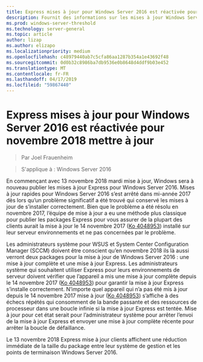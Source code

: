 ```yaml
---
title: Express mises à jour pour Windows Server 2016 est réactivée pour novembre 2018 mettre à jour
description: Fournit des informations sur les mises à jour Windows Server 2016 Express
ms.prod: windows-server-threshold
ms.technology: server-general
ms.topic: article
author: lizap
ms.author: elizapo
ms.localizationpriority: medium
ms.openlocfilehash: c48979440ab7c5cfa86aa1287b354a1e43692f48
ms.sourcegitcommit: 0d0b32c8986ba7db9536e0b8648d4ddf9b03e452
ms.translationtype: MT
ms.contentlocale: fr-FR
ms.lasthandoff: 04/17/2019
ms.locfileid: "59867440"
---
```

# <a name="express-updates-for-windows-server-2016-re-enabled-for-november-2018-update"></a>Express mises à jour pour Windows Server 2016 est réactivée pour novembre 2018 mettre à jour

>Par Joel Frauenheim

>S'applique à : Windows Server 2016

En commençant avec 13 novembre 2018 mardi mise à jour, Windows sera à nouveau publier les mises à jour Express pour Windows Server 2016. Mises à jour rapides pour Windows Server 2016 s’est arrêté dans mi-année 2017 dès lors qu’un problème significatif a été trouvé qui conservé les mises à jour de s’installer correctement. Bien que le problème a été résolu en novembre 2017, l’équipe de mise à jour a eu une méthode plus classique pour publier les packages Express pour vous assurer de la plupart des clients aurait la mise à jour le 14 novembre 2017 ([Ko 4048953](https://support.microsoft.com/help/4048953/windows-10-update-kb4048953)) installé sur leur serveur environnements et ne pas concernées par le problème.

Les administrateurs système pour WSUS et System Center Configuration Manager (SCCM) doivent être conscient qu’en novembre 2018 ils là aussi verront deux packages pour la mise à jour de Windows Server 2016 : une mise à jour complète et une mise à jour Express. Les administrateurs système qui souhaitent utiliser Express pour leurs environnements de serveur doivent vérifier que l’appareil a mis une mise à jour complète depuis le 14 novembre 2017 ([Ko 4048953](https://support.microsoft.com/help/4048953/windows-10-update-kb4048953)) pour garantir la mise à jour Express s’installe correctement. N’importe quel appareil qui n’a pas été mis à jour depuis le 14 novembre 2017 mise à jour ([Ko 4048953](https://support.microsoft.com/help/4048953/windows-10-update-kb4048953)) s’affiche à des échecs répétés qui consomment de la bande passante et des ressources de processeur dans une boucle infinie si la mise à jour Express est tentée.  Mise à jour pour cet état serait pour l’administrateur système pour arrêter l’envoi de la mise à jour Express et envoyer une mise à jour complète récente pour arrêter la boucle de défaillance.

Le 13 novembre 2018 Express mise à jour clients affichent une réduction immédiate de la taille du package entre leur système de gestion et les points de terminaison Windows Server 2016.  